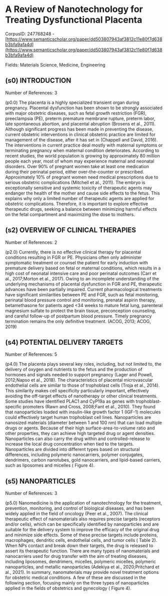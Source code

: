 # A Review of Nanotechnology for Treating Dysfunctional Placenta

CorpusID: 247768248 - [https://www.semanticscholar.org/paper/dd503807943af3812c11e80f7d638b3bfa9afa4d](https://www.semanticscholar.org/paper/dd503807943af3812c11e80f7d638b3bfa9afa4d)

Fields: Materials Science, Medicine, Engineering

## (s0) INTRODUCTION
Number of References: 3

(p0.0) The placenta is a highly specialized transient organ during pregnancy. Placental dysfunction has been shown to be strongly associated with major obstetric diseases, such as fetal growth restriction (FGR), preeclampsia (PE), preterm premature membrane rupture, preterm labor, late spontaneous abortion, and placental abruption (Brosens et al., 2011). Although significant progress has been made in preventing the disease, current obstetric interventions in clinical obstetric practice are limited for management of the disease, after it has set in (Chappell and David, 2016). The interventions in current practice deal mostly with maternal symptoms or terminating pregnancy when maternal condition deteriorates. According to recent studies, the world population is growing by approximately 80 million people each year, most of whom may experience maternal and neonatal disorders. Over 90% of pregnant women take at least one medication during their perinatal period, either over-the-counter or prescribed. Approximately 10% of pregnant women need medical prescriptions due to serious obstetric complications (Mitchell et al., 2011). The embryo is exceptionally sensitive and systemic toxicity of therapeutic agents may endanger the health of the mother and cause side effects to the fetus. This explains why only a limited number of therapeutic agents are applied for obstetric complications. Therefore, it is important to explore effective therapeutic drugs, seeking a balance between minimizing harmful effects on the fetal compartment and maximizing the dose to mothers.
## (s2) OVERVIEW OF CLINICAL THERAPIES
Number of References: 2

(p2.0) Currently, there is no effective clinical therapy for placental conditions resulting in FGR or PE. Physicians often only administer symptomatic treatment or counsel the patient for early induction with premature delivery based on fetal or maternal conditions, which results in a high cost of neonatal intensive care and poor perinatal outcomes (Carr et al., 2017;Morton et al., 2017). Owing to an incomplete understanding of the underlying mechanisms of placental dysfunction in FGR and PE, therapeutic advances have been partially impaired. Current pharmacological treatments have significant similarities between PE and FGR, such as fetal monitoring, perinatal blood pressure control and monitoring, prenatal aspirin therapy, betamethasone for patients aged <34 weeks to mature fetal lung, parenteral magnesium sulfate to protect the brain tissue, preconception counseling, and careful follow-up of postpartum blood pressure. Timely pregnancy termination remains the only definitive treatment. (ACOG, 2013; ACOG, 2019)
## (s4) POTENTIAL DELIVERY TARGETS
Number of References: 5

(p4.0) The placenta plays several key roles, including, but not limited to, the delivery of oxygen and nutrients to the fetus and the production of hormones and signals needed to support pregnancy (Lager and Powell, 2012;Napso et al., 2018). The characteristics of placental microvascular endothelial cells are similar to those of trophoblast cells (Troja et al., 2014). This similarity makes cell specificity particularly important, effectively avoiding the off-target effects of nanotherapy or other clinical treatments. Some studies have identified PLAC1 and CyP19a as genes with trophoblast-specific promoters (Rawn and Cross, 2008;Fant et al., 2010). They found that nanoparticles loaded with insulin-like growth factor 1 (IGF-1) molecules could effectively target human trophoblast cell lines. Nanoparticles are nanosized materials (diameter between 1 and 100 nm) that can load multiple drugs or agents. Because of their high surface-area-to-volume ratio and other properties, they can achieve high targeted drug or agent densities. Nanoparticles can also carry the drug within and controlled-release to increase the local drug concentration when tied to the targets. Nanoparticles are divided into different types based on structural differences, including polymeric nanocarriers, polymer conjugates, dendrimers, carbon nanotubes, gold nanocarriers, and lipid-based carriers, such as liposomes and micelles ( Figure 4).
## (s5) NANOPARTICLES
Number of References: 3

(p5.0) Nanomedicine is the application of nanotechnology for the treatment, prevention, monitoring, and control of biological diseases, and has been widely applied in the field of oncology (Peer et al., 2007). The clinical therapeutic effect of nanomaterials also requires precise targets (receptors and/or cells), which can be specifically identified by nanoparticles and are suitable for the delivery system to improve the efficacy of the original drug and minimize side effects. Some of these precise targets include proteins, macrophages, dendritic cells, endothelial cells, and tumor cells ( Table 2). When NPs contact and break down their targets, the drug is released to assert its therapeutic function. There are many types of nanomaterials and nanocarriers used for drug transfer with the aim of treating diseases, including liposomes, dendrimers, micelles, polymeric micelles, polymeric nanoparticles, and metallic nanoparticles (Adekiya et al., 2020;Pritchard et al., 2021). In summary, nanomaterials may provide novel treatment options for obstetric medical conditions. A few of these are discussed in the following section, focusing mainly on the three types of nanoparticles applied in the fields of obstetrics and gynecology ( Figure 4).
